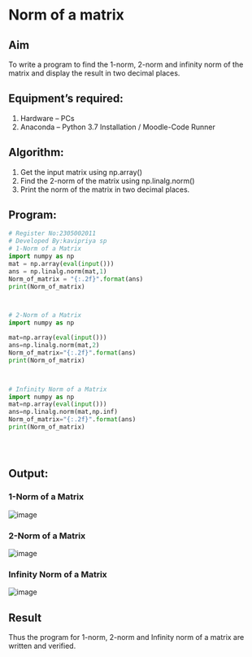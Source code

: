 # Norm of a matrix
## Aim
To write a program to find the 1-norm, 2-norm and infinity norm of the matrix and display the result in two decimal places.
## Equipment’s required:
1.	Hardware – PCs
2.	Anaconda – Python 3.7 Installation / Moodle-Code Runner
## Algorithm:
1. Get the input matrix using np.array()   
2. Find the 2-norm of the matrix using np.linalg.norm()
3. Print the norm of the matrix in two decimal places.
## Program:
```Python
# Register No:2305002011
# Developed By:kavipriya sp
# 1-Norm of a Matrix
import numpy as np
mat = np.array(eval(input()))
ans = np.linalg.norm(mat,1)
Norm_of_matrix = "{:.2f}".format(ans)
print(Norm_of_matrix)



# 2-Norm of a Matrix
import numpy as np

mat=np.array(eval(input()))
ans=np.linalg.norm(mat,2)
Norm_of_matrix="{:.2f}".format(ans)
print(Norm_of_matrix)



# Infinity Norm of a Matrix
import numpy as np
mat=np.array(eval(input()))
ans=np.linalg.norm(mat,np.inf)
Norm_of_matrix="{:.2f}".format(ans)
print(Norm_of_matrix)





```
## Output:
### 1-Norm of a Matrix
![image](https://github.com/kavipriyasp07/Norm-of-a-matrix/assets/155508590/d73ce9f1-af77-466c-93f3-95b890b37bb0)


### 2-Norm of a Matrix
![image](https://github.com/kavipriyasp07/Norm-of-a-matrix/assets/155508590/a51e4771-7330-4400-b628-73814df8ee06)


### Infinity Norm of a Matrix
![image](https://github.com/kavipriyasp07/Norm-of-a-matrix/assets/155508590/71062bf9-b078-448c-bfaa-d3a27635147d)


## Result
Thus the program for 1-norm, 2-norm and Infinity norm of a matrix are written and verified.
